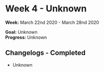 # Week 4 - Unknown
**Week:** March 22nd 2020 - March 28nd 2020

**Goal:** Unknown <br />
**Progress:** Unknown

## Changelogs - Completed
 + Unknown

